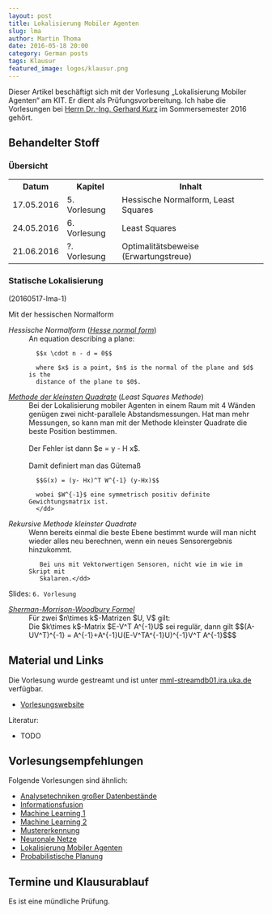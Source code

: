 ```yaml
---
layout: post
title: Lokalisierung Mobiler Agenten
slug: lma
author: Martin Thoma
date: 2016-05-18 20:00
category: German posts
tags: Klausur
featured_image: logos/klausur.png
---
```

<div class="info">Dieser Artikel beschäftigt sich mit der Vorlesung &bdquo;Lokalisierung Mobiler Agenten&ldquo; am KIT. Er dient als Prüfungsvorbereitung. Ich habe die Vorlesungen bei <a href="http://isas.uka.de/User:Kurz/de?uselang=de">Herrn Dr.-Ing. Gerhard Kurz</a> im Sommersemester 2016 gehört.</div>

## Behandelter Stoff

### Übersicht

<table>
<tr>
    <th>Datum</th>
    <th>Kapitel</th>
    <th>Inhalt</th>
</tr>
<tr>
    <td>17.05.2016</td>
    <td>5. Vorlesung</td>
    <td>Hessische Normalform, Least Squares</td>
</tr>
<tr>
    <td>24.05.2016</td>
    <td>6. Vorlesung</td>
    <td>Least Squares</td>
</tr>
<tr>
    <td>21.06.2016</td>
    <td>?. Vorlesung</td>
    <td>Optimalitätsbeweise (Erwartungstreue)</td>
</tr>
</table>


### Statische Lokalisierung

(20160517-lma-1)

Mit der hessischen Normalform

<dl>
  <dt><dfn>Hessische Normalform</dfn> (<a href="https://en.wikipedia.org/wiki/Hesse_normal_form"><dfn>Hesse normal form</dfn></a>)</dt>
  <dd>An equation describing a plane:

      $$x \cdot n - d = 0$$

      where $x$ is a point, $n$ is the normal of the plane and $d$ is the
      distance of the plane to $0$.
  </dd>
  <dt><a href="https://de.wikipedia.org/wiki/Methode_der_kleinsten_Quadrate"><dfn>Methode der kleinsten Quadrate</dfn></a> (<dfn>Least Squares Methode</dfn>)</dt>
  <dd>Bei der Lokalisierung mobiler Agenten in einem Raum mit 4&nbsp;Wänden
      genügen zwei nicht-parallele Abstandsmessungen. Hat man mehr Messungen,
      so kann man mit der Methode kleinster Quadrate die beste Position
      bestimmen.<br/>
      <br/>
      Der Fehler ist dann $e = y - H x$.<br/>
      <br/>
      Damit definiert man das Gütemaß

      $$G(x) = (y- Hx)^T W^{-1} (y-Hx)$$

      wobei $W^{-1}$ eine symmetrisch positiv definite Gewichtungsmatrix ist.
      </dd>
   <dt><dfn>Rekursive Methode kleinster Quadrate</dfn></dt>
   <dd>Wenn bereits einmal die beste Ebene bestimmt wurde will man nicht wieder
       alles neu berechnen, wenn ein neues Sensorergebnis hinzukommt.

       Bei uns mit Vektorwertigen Sensoren, nicht wie im wie im Skript mit
       Skalaren.</dd>
</dl>

Slides: `6. Vorlesung`

<dl>
    <dt><a href="https://de.wikipedia.org/wiki/Sherman-Morrison-Woodbury-Formel"><dfn>Sherman-Morrison-Woodbury Formel</dfn></a></dt>
    <dd>Für zwei $n\times k$-Matrizen $U, V$ gilt:<br/>
        Die $k\times k$-Matrix $E-V^T A^{-1}U$ sei regulär, dann gilt
        $$(A-UV^T)^{-1} = A^{-1}+A^{-1}U(E-V^TA^{-1}U)^{-1}V^T A^{-1}$$$
    </dd>
</dl>

## Material und Links

Die Vorlesung wurde gestreamt und ist unter
[mml-streamdb01.ira.uka.de](http://mml-streamdb01.ira.uka.de/) verfügbar.

* [Vorlesungswebsite](http://isas.uka.de/Lokalisierung_mobiler_Agenten_(SS_2016)/de?uselang=de)

Literatur:

* TODO


## Vorlesungsempfehlungen

Folgende Vorlesungen sind ähnlich:

* [Analysetechniken großer Datenbestände](https://martin-thoma.com/analysetechniken-grosser-datenbestaende/)
* [Informationsfusion](https://martin-thoma.com/informationsfusion/)
* [Machine Learning 1](https://martin-thoma.com/machine-learning-1-course/)
* [Machine Learning 2](https://martin-thoma.com/machine-learning-2-course/)
* [Mustererkennung](https://martin-thoma.com/mustererkennung-klausur/)
* [Neuronale Netze](https://martin-thoma.com/neuronale-netze-vorlesung/)
* [Lokalisierung Mobiler Agenten](https://martin-thoma.com/lma/)
* [Probabilistische Planung](https://martin-thoma.com/probabilistische-planung/)


## Termine und Klausurablauf

Es ist eine mündliche Prüfung.
